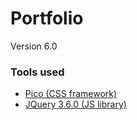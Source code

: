 # Portfolio
Version 6.0

### Tools used
- [Pico (CSS framework)](https://picocss.com)
- [JQuery 3.6.0 (JS library)](https://jquery.com/)